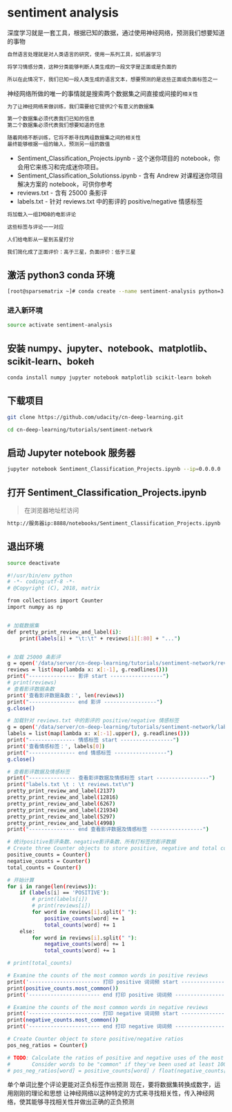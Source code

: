 # sentiment analysis

深度学习就是一套工具，根据已知的数据，通过使用神经网络，预测我们想要知道的事物

```bash
自然语言处理就是对人类语言的研究，使用一系列工具，如机器学习

将学习情感分类，这种分类能够判断人类生成的一段文字是正面或是负面的

所以在此情况下，我们已知一段人类生成的语言文本，想要预测的是这些正面或负面标签之一
```

神经网络所做的唯一的事情就是搜索两个数据集之间直接或间接的`相关性`

```bash
为了让神经网络来做训练，我们需要给它提供2个有意义的数据集

第一个数据集必须代表我们已知的信息
第二个数据集必须代表我们想要知道的信息

随着网络不断训练，它将不断寻找两组数据集之间的相关性
最终能够根据一组的输入，预测另一组的数值
```

* Sentiment_Classification_Projects.ipynb - 这个迷你项目的 notebook，你会用它来练习和完成迷你项目。
* Sentiment_Classification_Solutionss.ipynb - 含有 Andrew 对课程迷你项目解决方案的 notebook，可供你参考
* reviews.txt - 含有 25000 条影评
* labels.txt - 针对 reviews.txt 中的影评的 positive/negative 情感标签

```bash
将加载入一组IMDB的电影评论

这些标签与评论一一对应

人们给电影从一星到五星打分

我们简化成了正面评价：高于三星，负面评价：低于三星
```

## 激活 python3 conda 环境

```bash
[root@sparsematrix ~]# conda create --name sentiment-analysis python=3.6
```

### 进入新环境

```bash
source activate sentiment-analysis
```

## 安装 numpy、jupyter、notebook、matplotlib、scikit-learn、bokeh

```bash
conda install numpy jupyter notebook matplotlib scikit-learn bokeh
```

## 下载项目

```bash
git clone https://github.com/udacity/cn-deep-learning.git
```

```bash
cd cn-deep-learning/tutorials/sentiment-network
```

## 启动 Jupyter notebook 服务器

```bash
jupyter notebook Sentiment_Classification_Projects.ipynb --ip=0.0.0.0
```

## 打开 Sentiment_Classification_Projects.ipynb

>在浏览器地址栏访问

```bash
http://服务器ip:8888/notebooks/Sentiment_Classification_Projects.ipynb
```

## 退出环境

```bash
source deactivate
```

```bash
#!/usr/bin/env python
# -*- coding:utf-8 -*-
# @Copyright (C), 2018, matrix

from collections import Counter
import numpy as np


# 加载数据集
def pretty_print_review_and_label(i):
    print(labels[i] + "\t:\t" + reviews[i][:80] + "...")


# 加载 25000 条影评
g = open('/data/server/cn-deep-learning/tutorials/sentiment-network/reviews.txt', 'r')  # What we know!
reviews = list(map(lambda x: x[:-1], g.readlines()))
print("--------------- 影评 start -----------------")
# print(reviews)
# 查看影评数据条数
print('查看影评数据条数：', len(reviews))
print("--------------- end 影评 -----------------")
g.close()

# 加载针对 reviews.txt 中的影评的 positive/negative 情感标签
g = open('/data/server/cn-deep-learning/tutorials/sentiment-network/labels.txt', 'r')  # What we WANT to know!
labels = list(map(lambda x: x[:-1].upper(), g.readlines()))
print("--------------- 情感标签 start -----------------")
print('查看情感标签：', labels[0])
print("--------------- end 情感标签 -----------------")
g.close()

# 查看影评数据及情感标签
print("--------------- 查看影评数据及情感标签 start -----------------")
print("labels.txt \t : \t reviews.txt\n")
pretty_print_review_and_label(2137)
pretty_print_review_and_label(12816)
pretty_print_review_and_label(6267)
pretty_print_review_and_label(21934)
pretty_print_review_and_label(5297)
pretty_print_review_and_label(4998)
print("--------------- end 查看影评数据及情感标签 -----------------")

# 统计positive影评条数、negative影评条数、所有打标签的影评数据
# Create three Counter objects to store positive, negative and total counts
positive_counts = Counter()
negative_counts = Counter()
total_counts = Counter()

# 开始计算
for i in range(len(reviews)):
    if (labels[i] == 'POSITIVE'):
        # print(labels[i])
        # print(reviews[i])
        for word in reviews[i].split(" "):
            positive_counts[word] += 1
            total_counts[word] += 1
    else:
        for word in reviews[i].split(" "):
            negative_counts[word] += 1
            total_counts[word] += 1

# print(total_counts)

# Examine the counts of the most common words in positive reviews
print('----------------------- 打印 positive 词词频 start -----------------------------')
print(positive_counts.most_common())
print('----------------------- end 打印 positive 词词频 -----------------------------')

# Examine the counts of the most common words in negative reviews
print('----------------------- 打印 negative 词词频 start -----------------------------')
print(negative_counts.most_common())
print('----------------------- end 打印 negative 词词频 -----------------------------')

# Create Counter object to store positive/negative ratios
pos_neg_ratios = Counter()

# TODO: Calculate the ratios of positive and negative uses of the most common words
#       Consider words to be "common" if they've been used at least 100 times
# pos_neg_ratios[word] = positive_counts[word] / float(negative_counts[word]+1)
```

单个单词比整个评论更能对正负标签作出预测
现在，要将数据集转换成数字，运用刚刚的理论和思想
让神经网络以这种特定的方式来寻找相关性，传入神经网络，使其能够寻找相关性并做出正确的正负预测